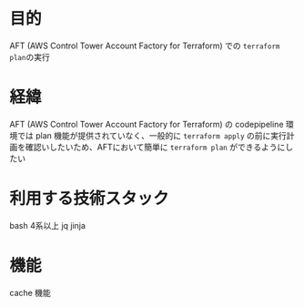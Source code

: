 

# 目的

AFT (AWS Control Tower Account Factory for Terraform) での `terraform plan`の実行

# 経緯
AFT (AWS Control Tower Account Factory for Terraform) の codepipeline 環境では plan 機能が提供されていなく、一般的に `terraform apply` の前に実行計画を確認いしたいため、AFTにおいて簡単に `terraform plan` ができるようにしたい

# 利用する技術スタック

bash 4系以上
jq
jinja


# 機能
cache 機能